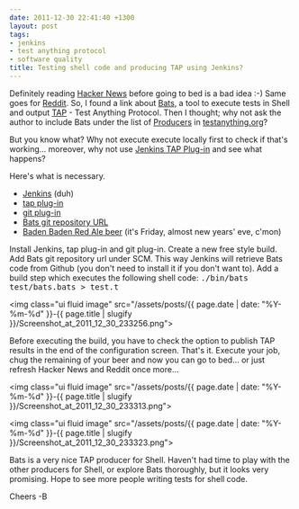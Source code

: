 ```yaml
---
date: 2011-12-30 22:41:40 +1300
layout: post
tags:
- jenkins
- test anything protocol
- software quality
title: Testing shell code and producing TAP using Jenkins?
---
```


Definitely reading <a title="Hacker News" href="http://news.ycombinator.com/">Hacker News</a> before going to bed is a bad idea :-) Same goes for <a title="Reddit" href="http://www.reddit.com">Reddit</a>. So, I found a link about <a title="Bats" href="https://github.com/sstephenson/bats">Bats</a>, a tool to execute tests in Shell and output <a title="Test Anything Protocol" href="http://testanything.org">TAP</a> - Test Anything Protocol. Then I thought; why not ask the author to include Bats under the list of <a title="TAP Producers" href="http://testanything.org/wiki/index.php/TAP_Producers#SH_.2F_Shell_Script">Producers</a> in <a title="Test Anything Protocol" href="http://testanything.org">testanything.org</a>?

But you know what? Why not execute execute locally first to check if that's working... moreover, why not use <a title="Jenkins TAP Plug-in" href="https://wiki.jenkins-ci.org/display/JENKINS/TAP+Plugin">Jenkins TAP Plug-in</a> and see what happens?

<!--more-->

Here's what is necessary.
<ul>
	<li><a title="Jenkins CI" href="http://www.jenkins-ci.org">Jenkins</a> (duh)</li>
	<li><a title="Jenkins TAP Plug-in" href="https://wiki.jenkins-ci.org/display/JENKINS/TAP+Plugin">tap plug-in</a></li>
	<li><a title="Jenkins Git Plugin" href="https://wiki.jenkins-ci.org/display/JENKINS/git+Plugin">git plug-in</a></li>
	<li><a title="Bast git repository" href="https://github.com/sstephenson/bats">Bats git repository URL</a></li>
	<li><a title="Baden Baden" href="http://www.badenbaden.com.br/">Baden Baden Red Ale beer</a> (it's Friday, almost new years' eve, c'mon)</li>
</ul>
<!--more-->
Install Jenkins, tap plug-in and git plug-in. Create a new free style build. Add Bats git repository url under SCM. This way Jenkins will retrieve Bats code from Github (you don't need to install it if you don't want to). Add a build step which executes the following shell code: <tt>./bin/bats test/bats.bats &gt; test.t</tt>

<img class="ui fluid image" src="/assets/posts/{{ page.date | date: "%Y-%m-%d" }}-{{ page.title | slugify }}/Screenshot_at_2011_12_30_233256.png">

Before executing the build, you have to check the option to publish TAP results in the end of the configuration screen. That's it. Execute your job, chug the remaining of your beer and now you can go to bed... or just refresh Hacker News and Reddit once more...

<img class="ui fluid image" src="/assets/posts/{{ page.date | date: "%Y-%m-%d" }}-{{ page.title | slugify }}/Screenshot_at_2011_12_30_233313.png">

<img class="ui fluid image" src="/assets/posts/{{ page.date | date: "%Y-%m-%d" }}-{{ page.title | slugify }}/Screenshot_at_2011_12_30_233323.png">

Bats is a very nice TAP producer for Shell. Haven't had time to play with the other producers for Shell, or explore Bats thoroughly, but it looks very promising. Hope to see more people writing tests for shell code.

Cheers -B
